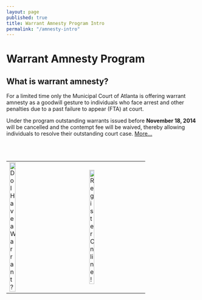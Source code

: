 ```yaml
---
layout: page
published: true
title: Warrant Amnesty Program Intro
permalink: "/amnesty-intro"
---
```


# Warrant Amnesty Program
## What is warrant amnesty?

For a limited time only the Municipal Court of Atlanta is offering warrant amnesty as a 
goodwill gesture to individuals who face arrest and other penalties due to a past failure to appear (FTA) at court.  

Under the program outstanding warrants issued before <b>November 18, 2014</b> will be cancelled and the contempt fee will be waived, thereby allowing individuals to resolve their outstanding court case. <a href="http://court.atlantaga.gov/warrant-amnesty-info/">More...</a>

<br/><br/>
<table>
<tr>
<td><a href="http://court.atlantaga.gov/warrants/"><img src="https://raw.githubusercontent.com/codeforamerica/court.atlantaga.gov/gh-pages/_posts/static/wr.png" alt="Do I Have a Warrant?" style="width: 30%; height: 30%"/></a></td>
<td></td>
<td><a href="http://dit-webtest-01/drfcc/waf.aspx" target="_blank"><img src="https://raw.githubusercontent.com/codeforamerica/court.atlantaga.gov/gh-pages/_posts/static/ro.png" alt="Register Online!" style="width: 30%; height: 30%"/></a></td>
</tr>
</table>
 
 
